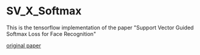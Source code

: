 # SV_X_Softmax
This is the tensorflow implementation of the paper "Support Vector Guided Softmax Loss for Face Recognition"

[original paper](https://arxiv.org/pdf/1812.11317v1.pdf)
